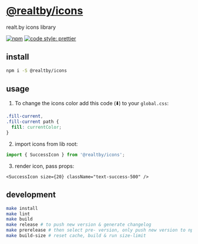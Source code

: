 # [@realtby/icons](https://www.npmjs.com/package/@realtby/icons)

realt.by icons library

[![npm](https://img.shields.io/npm/v/@realtby/icons)](https://www.npmjs.com/package/@realtby/icons)
[![code style: prettier](https://img.shields.io/badge/code_style-prettier-ff69b4.svg?style=flat-square)](https://github.com/prettier/prettier)

## install

```bash
npm i -S @realtby/icons
```

## usage

1. To change the icons color add this code (⬇️) to your `global.css`:

```css
.fill-current,
.fill-current path {
  fill: currentColor;
}
```

2. import icons from lib root:

```ts
import { SuccessIcon } from '@realtby/icons';
```

3. render icon, pass props:

```tsx
<SuccessIcon size={20} className="text-success-500" />
```

## development

```bash
make install
make lint
make build
make release # to push new version & generate changelog
make prerelease # then select pre- version, only push new version to npm, for testing
make build-size # reset cache, build & run size-limit
```
